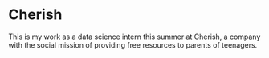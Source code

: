 # Cherish

This is my work as a data science intern this summer at Cherish, a company with the social mission of providing free resources to parents of teenagers.
